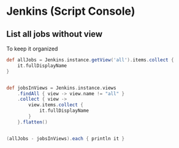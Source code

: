 # Jenkins (Script Console)

## List all jobs without view
To keep it organized

```groovy
def allJobs = Jenkins.instance.getView('all').items.collect {
    it.fullDisplayName
}


def jobsInViews = Jenkins.instance.views
    .findAll { view -> view.name != "all" }
    .collect { view ->
        view.items.collect {
            it.fullDisplayName
        }
    }.flatten()


(allJobs - jobsInViews).each { println it }
```